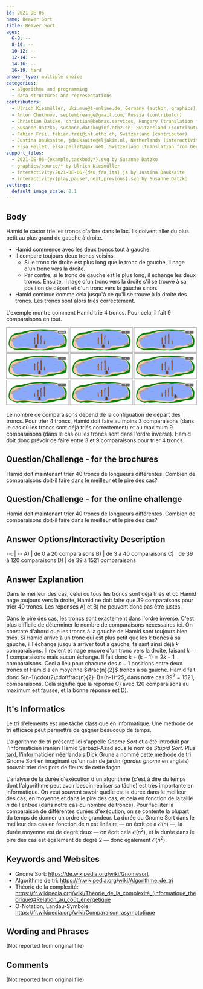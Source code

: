 ```yaml
---
id: 2021-DE-06
name: Beaver Sort
title: Beaver Sort
ages:
  6-8: --
  8-10: --
  10-12: --
  12-14: --
  14-16: --
  16-19: hard
answer_type: multiple choice
categories:
  - algorithms and programming
  - data structures and representations
contributors:
  - Ulrich Kiesmüller, uki.mue@t-online.de, Germany (author, graphics)
  - Anton Chukhnov, septembreange@gmail.com, Russia (contributor)
  - Christian Datzko, christian@bebras.services, Hungary (translation from English into German)
  - Susanne Datzko, susanne.datzko@inf.ethz.ch, Switzerland (contributor, graphics)
  - Fabian Frei, fabian.frei@inf.ethz.ch, Switzerland (contributor)
  - Justina Dauksaite, jdauksaite@eljakim.nl, Netherlands (interactivity)
  - Elsa Pellet, elsa.pellet@gmx.net, Switzerland (translation from German into French)
support_files:
  - 2021-DE-06-{example,taskbody*}.svg by Susanne Datzko
  - graphics/source/* by Ulrich Kiesmüller
  - interactivity/2021-DE-06-{deu,fra,ita}.js by Justina Dauksaite
  - interactivity/{play,pause*,next,previous}.svg by Susanne Datzko
settings:
  default_image_scale: 0.1
---
```



## Body

Hamid le castor trie les troncs d'arbre dans le lac. Ils doivent aller du plus petit au plus grand de gauche à droite.
- Hamid commence avec les deux troncs tout à gauche.
- Il compare toujours deux troncs voisins:
  - Si le tronc de droite est plus long que le tronc de gauche, il nage d'un tronc vers la droite.
  - Par contre, si le tronc de gauche est le plus long, il échange les deux troncs. Ensuite, il nage d'un tronc vers la droite s'il se trouve à sa position de départ et d'un tronc vers la gauche sinon.
- Hamid continue comme cela jusqu'à ce qu'il se trouve à la droite des troncs. Les troncs sont alors triés correctement.

L'exemple montre comment Hamid trie 4 troncs. Pour cela, il fait 9 comparaisons en tout.

![](graphics/2021-DE-06-taskbody-allsteps-fra.svg)

Le nombre de comparaisons dépend de la configuation de départ des troncs. Pour trier 4 troncs, Hamid doit faire au moins 3 comparaisons (dans le cas où les troncs sont déjà triés correctement) et au maximum 9 comparaisons (dans le cas où les troncs sont dans l'ordre inverse). Hamid doit donc prévoir de faire entre 3 et 9 comparaisons pour trier 4 troncs.


## Question/Challenge - for the brochures

Hamid doit maintenant trier 40 troncs de longueurs différentes. Combien de comparaisons doit-il faire dans le meilleur et le pire des cas?


## Question/Challenge - for the online challenge

Hamid doit maintenant trier 40 troncs de longueurs différentes. Combien de comparaisons doit-il faire dans le meilleur et le pire des cas?


## Answer Options/Interactivity Description

--: | --
 A) | de 0 à 20 comparaisons
 B) | de 3 à 40 comparaisons
 C) | de 39 à 120 comparaisons
 D) | de 39 à 1521 comparaisons


## Answer Explanation

Dans le meilleur des cas, celui où tous les troncs sont déjà triés et où Hamid nage toujours vers la droite, Hamid ne doit faire que 39 comparaisons pour trier 40 troncs. Les réponses A) et B) ne peuvent donc pas être justes.

Dans le pire des cas, les troncs sont exactement dans l'ordre inverse. C'est plus difficile de déterminer le nombre de comparaisons nécessaires ici. On constate d'abord que les troncs à la gauche de Hamid sont toujours bien triés. Si Hamid arrive à un tronc qui est plus petit que les $k$ troncs à sa gauche, il l'échange jusqu'à arriver tout à gauche, faisant ainsi déjà $k$ comparaisons. Il revient et nage encore d'un tronc vers la droite, faisant $k-1$ comparaisons mais aucun échange. Il fait donc $k + (k-1) = 2k - 1$ comparaisons. Ceci a lieu pour chacune des $n-1$ positions entre deux troncs et Hamid a en moyenne $\frac{n}{2}$ troncs à sa gauche. Hamid fait donc $(n-1)\cdot(2\cdot\frac{n}{2}-1)=(n-1)^2$, dans notre cas $39^2= 1521$, comparaisons. Cela signifie que la réponse C) avec 120 comparaisons au maximum est fausse, et la bonne réponse est D).


## It's Informatics

Le tri d'élements est une tâche classique en informatique. Une méthode de tri efficace peut permettre de gagner beaucoup de temps.

L'algorithme de tri présenté ici s'appelle _Gnome Sort_ et a été introduit par l'informaticien iranien Hamid Sarbazi-Azad sous le nom de _Stupid Sort_. Plus tard, l'informaticien néerlandais Dick Grune a nommé cette méthode de tri Gnome Sort en imaginant qu'un nain de jardin (_garden gnome_ en anglais) pouvait trier des pots de fleurs de cette façon.

L'analyse de la durée d'exécution d'un algorithme (c'est à dire du temps dont l'algorithme peut avoir besoin réaliser sa tâche) est très importante en informatique. On veut souvent savoir quelle est la durée dans le meilleur des cas, en moyenne et dans le pire des cas, et cela en fonction de la taille $n$ de l'entrée (dans notre cas du nombre de troncs). Pour faciliter la comparaison de différentes durées d'exécution, on se contente la plupart du temps de donner un ordre de grandeur. La durée du Gnome Sort dans le meilleur des cas en fonction de $n$ est linéaire — on écrit cela $\mathcal{O}(n)$ —, la durée moyenne est de degré deux — on écrit cela $\mathcal{O}(n^2)$, et la durée dans le pire des cas est également de degré 2 — donc également $\mathcal{O}(n^2)$.


## Keywords and Websites

 - Gnome Sort: https://de.wikipedia.org/wiki/Gnomesort
 - Algorithme de tri: https://fr.wikipedia.org/wiki/Algorithme_de_tri
 - Théorie de la complexité: https://fr.wikipedia.org/wiki/Théorie_de_la_complexité_(informatique_théorique)#Relation_au_coût_énergétique
 - O-Notation, Landau-Symbole: https://fr.wikipedia.org/wiki/Comparaison_asymptotique


## Wording and Phrases

(Not reported from original file)


## Comments

(Not reported from original file)
